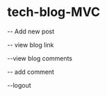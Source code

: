 # tech-blog-MVC



-- Add new post

-- view blog link

--view blog comments

-- add comment

--logout